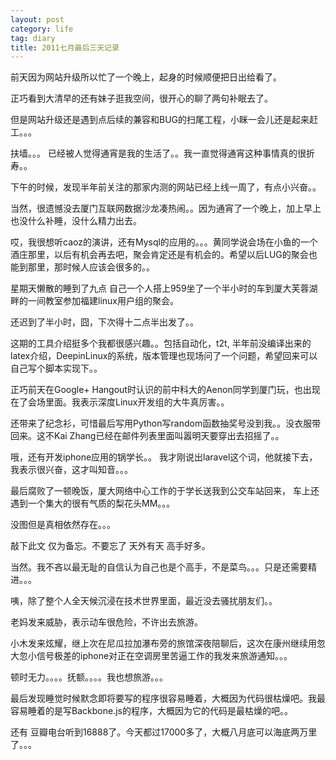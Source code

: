 ```yaml
---
layout: post
category: life
tag: diary
title: 2011七月最后三天记录
---
```


前天因为网站升级所以忙了一个晚上，起身的时候顺便把日出给看了。

正巧看到大清早的还有妹子逛我空间，很开心的聊了两句补眠去了。

但是网站升级还是遇到点后续的兼容和BUG的扫尾工程，小眯一会儿还是起来赶工。。。



扶墙。。。 已经被人觉得通宵是我的生活了。。我一直觉得通宵这种事情真的很折寿。。



下午的时候，发现半年前关注的那家内测的网站已经上线一周了，有点小兴奋。。

当然，很遗憾没去厦门互联网数据沙龙凑热闹。。因为通宵了一个晚上，加上早上也没什么补睡，没什么精力出去。

哎，我很想听caoz的演讲，还有Mysql的应用的。。。黄同学说会场在小鱼的一个酒庄那里，以后有机会再去吧，聚会肯定还是有机会的。希望以后LUG的聚会也能到那里，那时候人应该会很多的。。



星期天懒散的睡到了九点 自己一个人搭上959坐了一个半小时的车到厦大芙蓉湖畔的一间教室参加福建linux用户组的聚会。

还迟到了半小时，囧，下次得十二点半出发了。。

这期的工具介绍挺多个我都很感兴趣。。包括自动化，t2t, 半年前没编译出来的latex介绍，DeepinLinux的系统，版本管理也现场问了一个问题，希望回来可以自己写个脚本实现下。。

正巧前天在Google+ Hangout时认识的前中科大的Aenon同学到厦门玩，也出现在了会场里面。我表示深度Linux开发组的大牛真厉害。。



还带来了纪念衫，可惜最后写用Python写random函数抽奖号没到我。。没衣服带回来。这不Kai Zhang已经在邮件列表里面叫嚣明天要穿出去招摇了。。



哦，还有开发iphone应用的锅学长。。 我才刚说出laravel这个词，他就接下去，我表示很兴奋，这才叫知音。。。



最后腐败了一顿晚饭，厦大网络中心工作的于学长送我到公交车站回来，  车上还遇到一个集大的很有气质的梨花头MM。。。

没图但是真相依然存在。。。







敲下此文 仅为备忘。不要忘了 天外有天 高手好多。

当然。我不吝以最无耻的自信认为自己也是个高手，不是菜鸟。。。只是还需要精进。。。



咦，除了整个人全天候沉浸在技术世界里面，最近没去骚扰朋友们。。

老妈发来威胁，表示动车很危险，不许出去旅游。

小木发来炫耀，继上次在尼瓜拉加瀑布旁的旅馆深夜陪聊后，这次在康州继续用忽大忽小信号极差的iphone对正在空调房里苦逼工作的我发来旅游通知。。。



顿时无力。。。。抚额。。。。我也想旅游。。。



最后发现睡觉时候默念即将要写的程序很容易睡着，大概因为代码很枯燥吧。我最容易睡着的是写Backbone.js的程序，大概因为它的代码是最枯燥的吧。。



还有 豆瓣电台听到16888了。今天都过17000多了，大概八月底可以海底两万里了。。。

